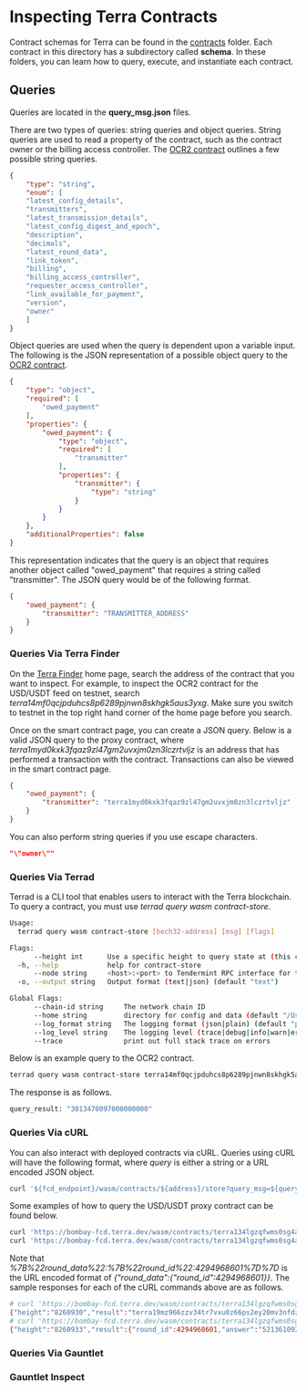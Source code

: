 # Inspecting Terra Contracts

Contract schemas for Terra can be found in the [contracts](/contracts) folder. Each contract in this directory has a subdirectory called **schema**. In these folders, you can learn how to query, execute, and instantiate each contract.

## Queries

Queries are located in the **query_msg.json** files.

There are two types of queries: string queries and object queries. String queries are used to read a property of the contract, such as the contract owner or the billing access controller. The [OCR2 contract](/contracts/ocr2/schema/query_msg.json) outlines a few possible string queries.

```json
{
    "type": "string",
    "enum": [
    "latest_config_details",
    "transmitters",
    "latest_transmission_details",
    "latest_config_digest_and_epoch",
    "description",
    "decimals",
    "latest_round_data",
    "link_token",
    "billing",
    "billing_access_controller",
    "requester_access_controller",
    "link_available_for_payment",
    "version",
    "owner"
    ]
}
```

Object queries are used when the query is dependent upon a variable input. The following is the JSON representation of a possible object query to the [OCR2 contract](/contracts/ocr2/schema/query_msg.json).

```json
{
    "type": "object",
    "required": [
        "owed_payment"
    ],
    "properties": {
        "owed_payment": {
            "type": "object",
            "required": [
                "transmitter"
            ],
            "properties": {
                "transmitter": {
                    "type": "string"
                }
            }
        }
    },
    "additionalProperties": false
}
```

This representation indicates that the query is an object that requires another object called "owed_payment" that requires a string called "transmitter". The JSON query would be of the following format.

```json
{
    "owed_payment": {
        "transmitter": "TRANSMITTER_ADDRESS"
    }
}
```

### Queries Via Terra Finder

On the [Terra Finder](https://finder.terra.money/) home page, search the address of the contract that you want to inspect. For example, to inspect the OCR2 contract for the USD/USDT feed on testnet, search *terra14mf0qcjpduhcs8p6289pjnwn8skhgk5aus3yxg*. Make sure you switch to testnet in the top right hand corner of the home page before you search.

Once on the smart contract page, you can create a JSON query. Below is a valid JSON query to the proxy contract, where *terra1myd0kxk3fqaz9zl47gm2uvxjm0zn3lczrtvljz* is an address that has performed a transaction with the contract. Transactions can also be viewed in the smart contract page.

```json
{
    "owed_payment": {
        "transmitter": "terra1myd0kxk3fqaz9zl47gm2uvxjm0zn3lczrtvljz"
    }
}
```

You can also perform string queries if you use escape characters.

```json
"\"owner\""
```

### Queries Via Terrad

Terrad is a CLI tool that enables users to interact with the Terra blockchain. To query a contract, you must use *terrad query wasm contract-store*.

```bash
Usage:
  terrad query wasm contract-store [bech32-address] [msg] [flags]

Flags:
      --height int      Use a specific height to query state at (this can error if the node is pruning state)
  -h, --help            help for contract-store
      --node string     <host>:<port> to Tendermint RPC interface for this chain (default "tcp://localhost:26657")
  -o, --output string   Output format (text|json) (default "text")

Global Flags:
      --chain-id string     The network chain ID
      --home string         directory for config and data (default "/Users/kylemartin/.terra")
      --log_format string   The logging format (json|plain) (default "plain")
      --log_level string    The logging level (trace|debug|info|warn|error|fatal|panic) (default "info")
      --trace               print out full stack trace on errors
```

Below is an example query to the OCR2 contract. 

```bash
terrad query wasm contract-store terra14mf0qcjpduhcs8p6289pjnwn8skhgk5aus3yxg '{"owed_payment":{"transmitter": "terra1myd0kxk3fqaz9zl47gm2uvxjm0zn3lczrtvljz"}}' --node "https://RPC_URL:443"
```

The response is as follows.

```bash
query_result: "3013470097000000000"
```

### Queries Via cURL

You can also interact with deployed contracts via cURL. Queries using cURL will have the following format, where *query* is either a string or a URL encoded JSON object.

```bash
curl '${fcd_endpoint}/wasm/contracts/${address}/store?query_msg=${query}'
```

Some examples of how to query the USD/USDT proxy contract can be found below.

```bash
curl 'https://bombay-fcd.terra.dev/wasm/contracts/terra134lgzqfwms0sg4a33wpygj8waff2d704gcezsu/store?query_msg="owner"'
curl 'https://bombay-fcd.terra.dev/wasm/contracts/terra134lgzqfwms0sg4a33wpygj8waff2d704gcezsu/store?query_msg=%7B%22round_data%22:%7B%22round_id%22:4294968601%7D%7D'
```

Note that *%7B%22round_data%22:%7B%22round_id%22:4294968601%7D%7D* is the URL encoded format of *{"round_data":{"round_id":4294968601}}*. The sample responses for each of the cURL commands above are as follows.

```bash
# curl 'https://bombay-fcd.terra.dev/wasm/contracts/terra134lgzqfwms0sg4a33wpygj8waff2d704gcezsu/store?query_msg="owner"'
{"height":"8260930","result":"terra19mz966zzv34tr7vxu0z66ps2ey20mv3nfdzukd"}
# curl 'https://bombay-fcd.terra.dev/wasm/contracts/terra134lgzqfwms0sg4a33wpygj8waff2d704gcezsu/store?query_msg=%7B%22round_data%22:%7B%22round_id%22:4294968601%7D%7D'
{"height":"8260933","result":{"round_id":4294968601,"answer":"521361092112","observations_timestamp":1646914654,"transmission_timestamp":1646914668}}
```

### Queries Via Gauntlet

### Gauntlet Inspect
